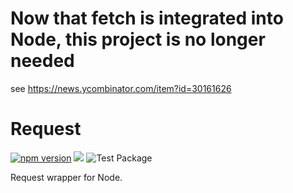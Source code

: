 # Now that fetch is integrated into Node, this project is no longer needed

see https://news.ycombinator.com/item?id=30161626

# Request

[![npm version](https://badge.fury.io/js/%40nexys%2Frequest.svg)](https://www.npmjs.com/package/@nexys/request)
[![](https://travis-ci.com/Nexysweb/request.svg?branch=master)](https://travis-ci.com/github/Nexysweb/request)
![Test Package](https://github.com/Nexysweb/request/workflows/Test%20Package/badge.svg)

Request wrapper for Node.
